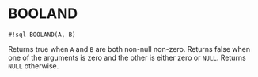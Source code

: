 # BOOLAND

`#!sql BOOLAND(A, B)`

Returns true when `A` and `B` are both non-null non-zero.
Returns false when one of the arguments is zero and the
other is either zero or `NULL`. Returns `NULL` otherwise.
